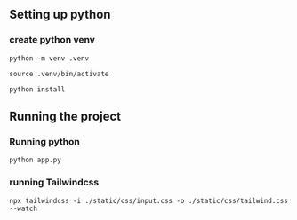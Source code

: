## Setting up python

### create python venv
``python -m venv .venv``

``source .venv/bin/activate``

``python install``

## Running the project

### Running python
``python app.py``

### running Tailwindcss
``npx tailwindcss -i ./static/css/input.css -o ./static/css/tailwind.css --watch``